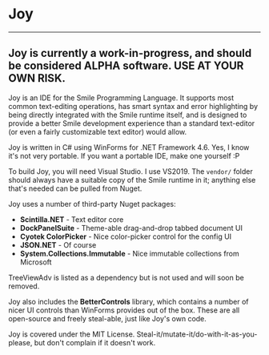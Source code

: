 # Joy

---------------------------------------------------------------------------------
**Joy is currently a work-in-progress, and should be considered ALPHA software.**
**USE AT YOUR OWN RISK.**
---------------------------------------------------------------------------------

Joy is an IDE for the Smile Programming Language.  It supports most common text-editing
operations, has smart syntax and error highlighting by being directly integrated with
the Smile runtime itself, and is designed to provide a better Smile development experience
than a standard text-editor (or even a fairly customizable text editor) would allow.

Joy is written in C# using WinForms for .NET Framework 4.6.  Yes, I know it's not very
portable.  If you want a portable IDE, make one yourself :P

To build Joy, you will need Visual Studio.  I use VS2019.  The `vendor/` folder should
always have a suitable copy of the Smile runtime in it; anything else that's needed
can be pulled from Nuget.

Joy uses a number of third-party Nuget packages:

- **Scintilla.NET** - Text editor core
- **DockPanelSuite** - Theme-able drag-and-drop tabbed document UI
- **Cyotek ColorPicker** - Nice color-picker control for the config UI
- **JSON.NET** - Of course
- **System.Collections.Immutable** - Nice immutable collections from Microsoft

TreeViewAdv is listed as a dependency but is not used and will soon be removed.

Joy also includes the **BetterControls** library, which contains a number of nicer
UI controls than WinForms provides out of the box.  These are all open-source and
freely steal-able, just like Joy's own code.

Joy is covered under the MIT License.  Steal-it/mutate-it/do-with-it-as-you-please,
but don't complain if it doesn't work.
